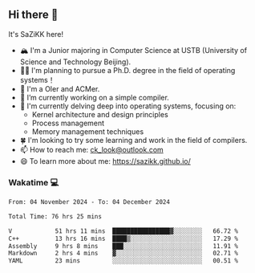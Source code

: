 ## Hi there 👋

It's SaZiKK here!

- 🏔️ I'm a Junior majoring in Computer Science  at USTB (University of Science and Technology Beijing).
- 🧑‍🎓 I'm planning to pursue a Ph.D. degree in the field of operating systems！
- 🚀 I'm a OIer and ACMer.
- 🔭 I’m currently working on a simple compiler.
- 🌱 I'm currently delving deep into operating systems, focusing on:
  - Kernel architecture and design principles
  - Process management
  - Memory management techniques
- 🍀 I'm looking to try some learning and work in the field of compilers.
- 📫 How to reach me: ck_look@outlook.com
- 😄 To learn more about me: https://sazikk.github.io/

  
<!--
**SaZiKK/SaZiKK** is a ✨ _special_ ✨ repository because its `README.md` (this file) appears on your GitHub profile.

Here are some ideas to get you started:

- 🔭 I’m currently working on ...
- 🌱 I’m currently learning ...
- 👯 I’m looking to collaborate on ...
- 🤔 I’m looking for help with ...
- 💬 Ask me about ...
- 📫 How to reach me: ...
- 😄 Pronouns: ...
- ⚡ Fun fact: ...
-->

### Wakatime 💻

<!--START_SECTION:waka-->

```txt
From: 04 November 2024 - To: 04 December 2024

Total Time: 76 hrs 25 mins

V            51 hrs 11 mins  ████████████████▓░░░░░░░░   66.72 %
C++          13 hrs 16 mins  ████▒░░░░░░░░░░░░░░░░░░░░   17.29 %
Assembly     9 hrs 8 mins    ███░░░░░░░░░░░░░░░░░░░░░░   11.91 %
Markdown     2 hrs 4 mins    ▓░░░░░░░░░░░░░░░░░░░░░░░░   02.71 %
YAML         23 mins         ░░░░░░░░░░░░░░░░░░░░░░░░░   00.51 %
```

<!--END_SECTION:waka-->
